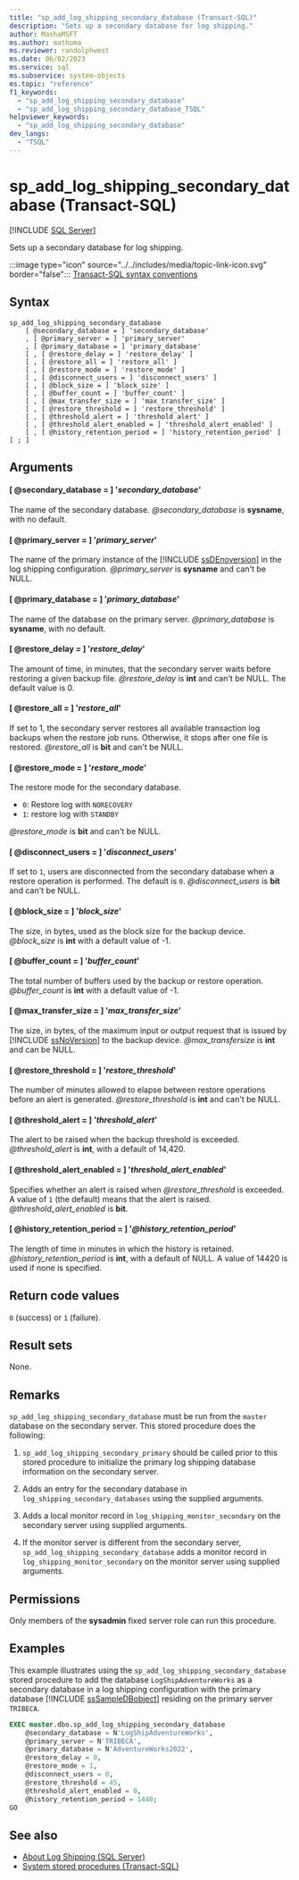 ```yaml
---
title: "sp_add_log_shipping_secondary_database (Transact-SQL)"
description: "Sets up a secondary database for log shipping."
author: MashaMSFT
ms.author: mathoma
ms.reviewer: randolphwest
ms.date: 06/02/2023
ms.service: sql
ms.subservice: system-objects
ms.topic: "reference"
f1_keywords:
  - "sp_add_log_shipping_secondary_database"
  - "sp_add_log_shipping_secondary_database_TSQL"
helpviewer_keywords:
  - "sp_add_log_shipping_secondary_database"
dev_langs:
  - "TSQL"
---
```

# sp_add_log_shipping_secondary_database (Transact-SQL)

[!INCLUDE [SQL Server](../../includes/applies-to-version/sqlserver.md)]

Sets up a secondary database for log shipping.

:::image type="icon" source="../../includes/media/topic-link-icon.svg" border="false"::: [Transact-SQL syntax conventions](../../t-sql/language-elements/transact-sql-syntax-conventions-transact-sql.md)

## Syntax

```syntaxsql
sp_add_log_shipping_secondary_database
    [ @secondary_database = ] 'secondary_database'
    , [ @primary_server = ] 'primary_server'
    , [ @primary_database = ] 'primary_database'
    [ , [ @restore_delay = ] 'restore_delay' ]
    [ , [ @restore_all = ] 'restore_all' ]
    [ , [ @restore_mode = ] 'restore_mode' ]
    [ , [ @disconnect_users = ] 'disconnect_users' ]
    [ , [ @block_size = ] 'block_size' ]
    [ , [ @buffer_count = ] 'buffer_count' ]
    [ , [ @max_transfer_size = ] 'max_transfer_size' ]
    [ , [ @restore_threshold = ] 'restore_threshold' ]
    [ , [ @threshold_alert = ] 'threshold_alert' ]
    [ , [ @threshold_alert_enabled = ] 'threshold_alert_enabled' ]
    [ , [ @history_retention_period = ] 'history_retention_period' ]
[ ; ]
```

## Arguments

#### [ @secondary_database = ] '*secondary_database*'

The name of the secondary database. *@secondary_database* is **sysname**, with no default.

#### [ @primary_server = ] '*primary_server*'

The name of the primary instance of the [!INCLUDE [ssDEnoversion](../../includes/ssdenoversion-md.md)] in the log shipping configuration. *@primary_server* is **sysname** and can't be NULL.

#### [ @primary_database = ] '*primary_database*'

The name of the database on the primary server. *@primary_database* is **sysname**, with no default.

#### [ @restore_delay = ] '*restore_delay*'

The amount of time, in minutes, that the secondary server waits before restoring a given backup file. *@restore_delay* is **int** and can't be NULL. The default value is 0.

#### [ @restore_all = ] '*restore_all*'

If set to 1, the secondary server restores all available transaction log backups when the restore job runs. Otherwise, it stops after one file is restored. *@restore_all* is **bit** and can't be NULL.

#### [ @restore_mode = ] '*restore_mode*'

The restore mode for the secondary database.

- `0`: Restore log with `NORECOVERY`
- `1`: restore log with `STANDBY`

*@restore_mode* is **bit** and can't be NULL.

#### [ @disconnect_users = ] '*disconnect_users*'

If set to `1`, users are disconnected from the secondary database when a restore operation is performed. The default is `0`. *@disconnect_users* is **bit** and can't be NULL.

#### [ @block_size = ] '*block_size*'

The size, in bytes, used as the block size for the backup device. *@block_size* is **int** with a default value of -1.

#### [ @buffer_count = ] '*buffer_count*'

The total number of buffers used by the backup or restore operation. *@buffer_count* is **int** with a default value of -1.

#### [ @max_transfer_size = ] '*max_transfer_size*'

The size, in bytes, of the maximum input or output request that is issued by [!INCLUDE [ssNoVersion](../../includes/ssnoversion-md.md)] to the backup device. *@max_transfersize* is **int** and can be NULL.

#### [ @restore_threshold = ] '*restore_threshold*'

The number of minutes allowed to elapse between restore operations before an alert is generated. *@restore_threshold* is **int** and can't be NULL.

#### [ @threshold_alert = ] '*threshold_alert*'

The alert to be raised when the backup threshold is exceeded. *@threshold_alert* is **int**, with a default of 14,420.

#### [ @threshold_alert_enabled = ] '*threshold_alert_enabled*'

Specifies whether an alert is raised when *@restore_threshold* is exceeded. A value of `1` (the default) means that the alert is raised. *@threshold_alert_enabled* is **bit**.

#### [ @history_retention_period = ] '*@history_retention_period*'

The length of time in minutes in which the history is retained. *@history_retention_period* is **int**, with a default of NULL. A value of 14420 is used if none is specified.

## Return code values

`0` (success) or `1` (failure).

## Result sets

None.

## Remarks

`sp_add_log_shipping_secondary_database` must be run from the `master` database on the secondary server. This stored procedure does the following:

1. `sp_add_log_shipping_secondary_primary` should be called prior to this stored procedure to initialize the primary log shipping database information on the secondary server.

1. Adds an entry for the secondary database in `log_shipping_secondary_databases` using the supplied arguments.

1. Adds a local monitor record in `log_shipping_monitor_secondary` on the secondary server using supplied arguments.

1. If the monitor server is different from the secondary server, `sp_add_log_shipping_secondary_database` adds a monitor record in `log_shipping_monitor_secondary` on the monitor server using supplied arguments.

## Permissions

Only members of the **sysadmin** fixed server role can run this procedure.

## Examples

This example illustrates using the `sp_add_log_shipping_secondary_database` stored procedure to add the database `LogShipAdventureWorks` as a secondary database in a log shipping configuration with the primary database [!INCLUDE [ssSampleDBobject](../../includes/sssampledbobject-md.md)] residing on the primary server `TRIBECA`.

```sql
EXEC master.dbo.sp_add_log_shipping_secondary_database
    @secondary_database = N'LogShipAdventureWorks',
    @primary_server = N'TRIBECA',
    @primary_database = N'AdventureWorks2022',
    @restore_delay = 0,
    @restore_mode = 1,
    @disconnect_users = 0,
    @restore_threshold = 45,
    @threshold_alert_enabled = 0,
    @history_retention_period = 1440;
GO
```

## See also

- [About Log Shipping (SQL Server)](../../database-engine/log-shipping/about-log-shipping-sql-server.md)
- [System stored procedures (Transact-SQL)](system-stored-procedures-transact-sql.md)
